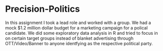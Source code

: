 # Precision-Politics

In this assignment I took a lead role and worked with a group. We had a mock $1.2 million dollar budget for a marketing campaign for a polical candidate. We did some exploratory data analysis in R and tried to focus in on certain target groups instead of blanket advertising through OTT/Video/Banner to anyone identfying as the respective political party. 
